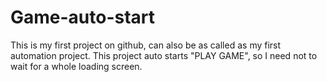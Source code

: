 # Game-auto-start
This is my first project on github, can also be as called as my first automation project. This project auto starts "PLAY GAME", so I need not to wait for a whole loading screen. 
